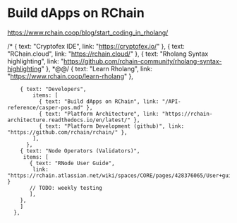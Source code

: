 # Build dApps on RChain

https://www.rchain.coop/blog/start_coding_in_rholang/

/*
              { text: "Cryptofex IDE", link: "https://cryptofex.io/" },
              { text: "RChain.cloud", link: "https://rchain.cloud/" },
              { text: "Rholang Syntax highlighting", link: "https://github.com/rchain-community/rholang-syntax-highlighting" },
              *@@/
              { text: "Learn Rholang", link: "https://www.rchain.coop/learn-rholang" },

        { text: "Developers",
            items: [
              { text: "Build dApps on RChain", link: "/API-reference/casper-pos.md" },
              { text: "Platform Architecture", link: "https://rchain-architecture.readthedocs.io/en/latest/" },
              { text: "Platform Development (github)", link: "https://github.com/rchain/rchain/" },
            ],
          },
        { text: "Node Operators (Validators)",
         items: [
           { text: "RNode User Guide",
            link: "https://rchain.atlassian.net/wiki/spaces/CORE/pages/428376065/User+guide+for+running+RNode" } 
           // TODO: weekly testing
           ],
        },
        ]
      },
